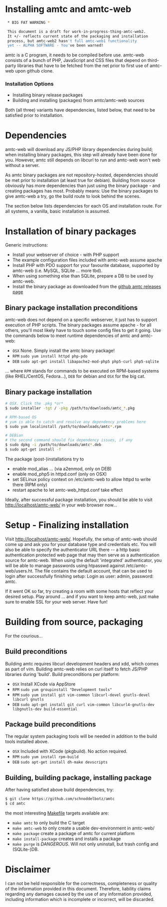 # Installing amtc and amtc-web

```bash
 * BIG FAT WARNING *

 This document is a draft for work-in-progress-thing-amtc-web2.
 It +/- reflects current state of the packaging and installation
 process, but amtc-web2 hasn't full amtc-web1 functionality
 yet -- ALPHA SOFTWARE - You've been warned!
```

amtc is a C program, it needs to be compiled before use.
amtc-web consists of a bunch of PHP, JavaScript and CSS files that
depend on third-party libraries that have to be fetched
from the net prior to first use of amtc-web upon github clone.

### Installation Options

 * Installing binary release packages
 * Building and installing (packages) from amtc/amtc-web sources

Both (all three) variants have dependencies, listed below, that
need to be satisfied prior to installation.

# Dependencies
amtc-web will download any JS/PHP library dependencies during build;
when installing binary packages, this step will already have been
done for you. However, amtc still depends on libcurl to run and
amtc-web won't web without a server.

As amtc binary packages are not repository-hosted, dependencies
should be met prior to installation (at least true for debian).
Building from source obviously has more dependencies than just
using the binary package - and creating packages has most.
Probably means: Use the binary packages to give amtc-web a try,
go the build route to look behind the scenes.

The section below lists dependencies for each OS and installation
route. For all systems, a vanilla, basic installation is assumed.


# Installation of binary packages

Generic instructions:

 * Install your webserver of choice - with PHP support
 * The example configuration files included with amtc-web assume apache
 * Install PHP with PDO support for your favourite database, supported by amtc-web (i.e. MySQL, SQLite ... more tbd).
 * When using something else than SQLite, prepare a DB to be used by amtc-web.
 * Install the binary package as downloaded from the
   [github amtc releases page](https://github.com/schnoddelbotz/amtc/releases)

## Binary package installation preconditions

amtc-web does not depend on a specific webserver, it just has
to support execution of PHP scripts. The binary packages assume
apache - for all others, you'll most likely have to touch
some config files to get it going. Use the commands below to
meet runtime dependencies of amtc and amtc-web:

 * `OSX` None. Simply install the amtc binary package!
 * `RPM` `sudo yum install httpd php-pdo`
 * `DEB` `sudo apt-get install libapache2-mod-php5 php5-curl php5-sqlite`

... where `RPM` stands for commands to be executed on RPM-based
systems (like RHEL/CentOS, Fedora...), `DEB` for debian and
`OSX` for the big cat.

## Binary package installation

```bash
# OSX. Click the .pkg *or*
$ sudo installer -tgt / -pkg /path/to/downloads/amtc_*.pkg

# RPM-based OS
# yum is able to catch and resolve any dependency problems here
$ sudo yum localinstall /path/to/downloads/amtc*.rpm

# DEBian
# the second command should fix dependency issues, if any
$ sudo dpkg -i /path/to/downloads/amtc*.deb
$ sudo apt-get install -f
```

The package (post-)installations try to
 * enable mod_alias ... (via a2enmod, only on DEB)
 * enable mod_php5 in httpd.conf (only on OSX)
 * set SELinux policy context on /etc/amtc-web to allow httpd to write there (RPM only)
 * restart apache to let amtc-web_httpd.conf take effect

Ideally, after successful package installation, you should be
able to visit [http://localhost/amtc-web/](http://localhost/amtc-web/) in your web browser now...


# Setup - Finalizing installation

Visit [http://localhost/amtc-web/](http://localhost/amtc-web/).
Hopefully, the setup of amtc-web should come up and ask you
for your database type and credentials etc. You will also be able
to specify the authenticator URL there -- a http basic
authentication protected web page that may then serve as
a authentication source for amtc-web.
When using the default 'integrated' authenticator, you
will be able to manage passwords using htpasswd against
/etc/amtc-web/users.ht. The file contains the default account,
that can be used to login after successfully finishing setup:
Login as user: admin, password: amtc.

If it went OK so far, try creating a room with some hosts
that reflect your desired setup. Play around ... and if you
want to keep amtc-web, just make sure to enable SSL for your
web server. Have fun!


# Building from source, packaging

For the courious...

## Build preconditions

Building amtc requires libcurl development headers and xdd, which comes as
part of vim. Building amtc-web relies on curl itself to fetch JS/PHP
libraries during 'build'. Build preconditions per platform:

 * `OSX` Install XCode via AppStore
 * `RPM` `sudo yum groupinstall "Development tools"`
 * `RPM` `sudo yum install git vim-common libcurl-devel gnutls-devel libcurl gnutls`
 * `DEB` `sudo apt-get install git curl vim-common libcurl4-gnutls-dev libgnutls-dev build-essential`

## Package build preconditions

The regular system packaging tools will be needed in addition to the build tools installed above.

 * `OSX` Included with XCode (pkgbuild). No action required.
 * `RPM` `sudo yum install rpm-build`
 * `DEB` `sudo apt-get install dh-make devscripts`

## Building, building package, installing package

After having satisfied above build dependencies, try:
```bash
$ git clone https://github.com/schnoddelbotz/amtc
$ cd amtc
```
the most interesting [Makefile](../blob/master/Makefile) targets available are:

 * `make amtc` to only build the C target
 * `make amtc-web` to only create a usable dev-environment in amtc-web/
 * `make package` create a package of amtc for current platform
 * `make install-package` creates and installs a package
 * `make purge` is _DANGEROUS_. Will not only uninstall, but trash config and (SQLite-)DB.


# Disclaimer

I can not be held responsible for the correctness, completeness or quality
of the information provided in this document. Therefore, liability claims
regarding any damages caused by the use of any information provided, including
information which is incomplete or incorrect, will be discarded.
